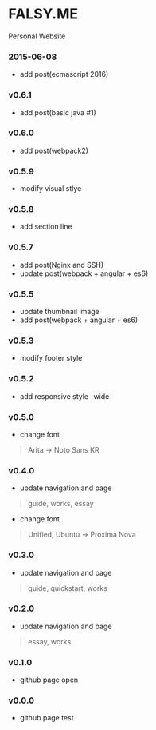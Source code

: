 # FALSY.ME
Personal Website


### 2015-06-08
* add post(ecmascript 2016)

### v0.6.1
* add post(basic java #1)

### v0.6.0
* add post(webpack2)

### v0.5.9
* modify visual stlye

### v0.5.8
* add section line

### v0.5.7
* add post(Nginx and SSH)
* update post(webpack + angular + es6)

### v0.5.5
* update thumbnail image
* add post(webpack + angular + es6)

### v0.5.3
* modify footer style

### v0.5.2
* add responsive style -wide

### v0.5.0
* change font
> Arita -> Noto Sans KR

### v0.4.0
* update navigation and page

> guide, works, essay

* change font

> Unified, Ubuntu -> Proxima Nova

### v0.3.0
* update navigation and page

> guide, quickstart, works

### v0.2.0
* update navigation and page

> essay, works

### v0.1.0
* github page open

### v0.0.0
* github page test
